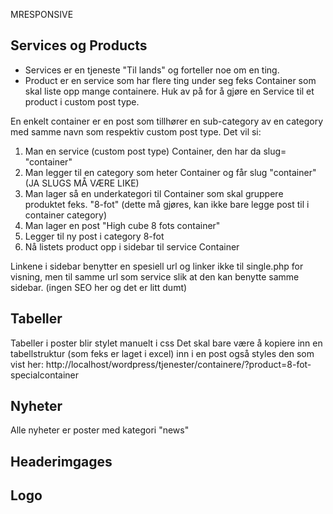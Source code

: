 MRESPONSIVE

Services og Products
------------------------

- Services er en tjeneste "Til lands" og forteller noe om en ting. 
- Product er en service som har flere ting under seg feks Container som skal liste opp mange containere. 
Huk av på for å gjøre en Service til et product i custom post type. 

En enkelt container er en post som tillhører en sub-category av en category med samme navn som respektiv custom post type. Det vil si: 

1. Man en service (custom post type) Container, den har da slug= "container"
2. Man legger til en category som heter Container og får slug "container" (JA SLUGS MÅ VÆRE LIKE)
3. Man lager så en underkategori til Container som skal gruppere produktet feks. "8-fot" (dette må gjøres, kan ikke bare legge post til i container category)
3. Man lager en post "High cube 8 fots container"
4. Legger til ny post i category 8-fot
5. Nå listets product opp i sidebar til service Container

Linkene i sidebar benytter en spesiell url og linker ikke til single.php for visning, men til samme url som service slik at den kan benytte samme sidebar. (ingen SEO her og det er litt dumt)


Tabeller
---------
Tabeller i poster blir stylet manuelt i css
Det skal bare være å kopiere inn en tabellstruktur (som feks er laget i excel) inn i en post også styles den som vist her:
http://localhost/wordpress/tjenester/containere/?product=8-fot-specialcontainer


Nyheter
---------

Alle nyheter er poster med kategori "news"


Headerimgages
--------------


Logo
-------





